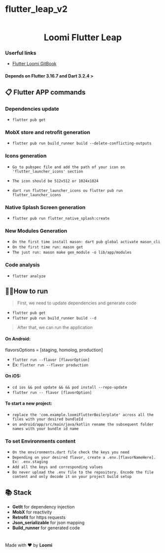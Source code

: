 # flutter_leap_v2

<p align="center">
  <img src="" alt="" width="" />
</p>

<h1 align="center">Loomi Flutter Leap</h1>

### Userful links

- [Flutter Loomi GitBook](https://loomi.gitbook.io/flutter-loomi/)

###

#### Depends on Flutter 3.16.7 and Dart 3.2.4 >

## 📋 Flutter APP commands

### Dependencies update

- `flutter pub get`

### MobX store and retrofit generation

- `flutter pub run build_runner build --delete-conflicting-outputs`

### Icons generation

- `Go to pubspec file and add the path of your icon on 'flutter_launcher_icons' section`

- `The icon should be 512x512 or 1024x1024`

- `dart run flutter_launcher_icons ou flutter pub run flutter_launcher_icons`

### Native Splash Screen generation

- `flutter pub run flutter_native_splash:create`

### New Modules Generation

- `On the first time install mason: dart pub global activate mason_cli`
- `On the first time run: mason get`
- `The just run: mason make gen_module -o lib/app/modules`

### Code analysis

- `flutter analyze`

## 🏃‍♂️How to run

> First, we need to update dependencies and generate code

- `flutter pub get`
- `flutter pub run build_runner build --d`

> After that, we can run the application

#### On Android:

flavorsOptions = [staging, homolog, production]

- `flutter run --flavor [flavorOption]`
- Ex: `flutter run --flavor production`

#### On iOS:

- `cd ios && pod update && && pod install --repo-update`
- `flutter run -- flavor [flavorOption]`

#### To start a new project:

- `replace the 'com.example.loomiFlutterBoilerplate' across all the files with your desired bundleId`
- `on android/app/src/main/java/kotlin rename the subsequent folder names with your bundle id name`

### To set Environments content

- `On the environments.dart file check the keys you need`
- `Depending on your desired flavor, create a .env.[flavorNameHere]. Ex: .env.staging`
- `Add all the keys and corresponding values`
- `Do never upload the .env file to the repository. Encode the file content and only decode it on your project build setup`

## 📚 Stack

- **GetIt** for dependency injection
- **MobX** for reactivity
- **Retrofit** for https requests
- **Json_serializable** for json mapping
- **Build_runner** for generated code

#

Made with ❤️ by **Loomi**
